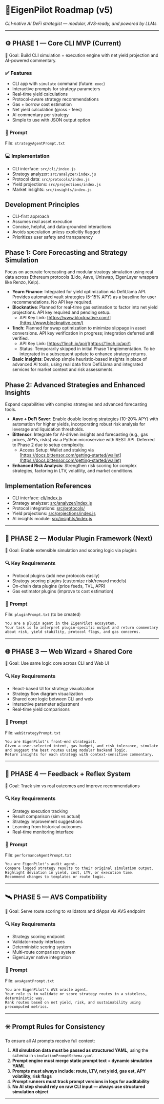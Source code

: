 # 📍EigenPilot Roadmap (v5)

*CLI-native AI DeFi strategist — modular, AVS-ready, and powered by LLMs.*

---

## ⚙️ PHASE 1 — Core CLI MVP (Current)

🎯 Goal: Build CLI simulation + execution engine with net yield projection and AI-powered commentary.

### ✅ Features
- CLI app with `simulate` command (future: `exec`)
- Interactive prompts for strategy parameters
- Real-time yield calculations
- Protocol-aware strategy recommendations
- Gas + borrow cost estimation
- Net yield calculation (gross - fees)
- AI commentary per strategy
- Simple to use with JSON output option

### 🧠 Prompt
File: `strategyAgentPrompt.txt`

### 💻 Implementation
- CLI interface: `src/cli/index.js`
- Strategy analyzer: `src/analyzer/index.js`
- Protocol data: `src/protocols/index.js`
- Yield projections: `src/projections/index.js`
- Market insights: `src/insights/index.js`

## Development Principles

- CLI-first approach
- Assumes real asset execution
- Concise, helpful, and data-grounded interactions
- Avoids speculation unless explicitly flagged
- Prioritizes user safety and transparency

## Phase 1: Core Forecasting and Strategy Simulation

Focus on accurate forecasting and modular strategy simulation using real data across Ethereum protocols (Lido, Aave, Uniswap, EigenLayer wrappers like Renzo, Kelp).

- **Yearn Finance**: Integrated for yield optimization via DefiLlama API. Provides automated vault strategies (5-15% APY) as a baseline for user recommendations. No API key required.
- **Blocknative**: Planned for real-time gas estimation to factor into net yield projections. API key required and pending setup.
  - API Key Link: [https://www.blocknative.com/](https://www.blocknative.com/)
- **1inch**: Planned for swap optimization to minimize slippage in asset conversions. API key verification in progress; integration deferred until verified.
  - API Key Link: [https://1inch.io/api/](https://1inch.io/api/)
  - Status: Temporarily skipped in initial Phase 1 implementation. To be integrated in a subsequent update to enhance strategy returns.
- **Basic Insights**: Develop simple heuristic-based insights in place of advanced AI tools, using real data from DefiLlama and integrated services for market context and risk assessments.

## Phase 2: Advanced Strategies and Enhanced Insights

Expand capabilities with complex strategies and advanced forecasting tools.

- **Aave + DeFi Saver**: Enable double looping strategies (10-20% APY) with automation for higher yields, incorporating robust risk analysis for leverage and liquidation thresholds.
- **Bittensor**: Integrate for AI-driven insights and forecasting (e.g., gas prices, APYs, risks) via a Python microservice with REST API. Deferred to Phase 2 due to setup complexity.
  - Access Setup: Wallet and staking via [https://docs.bittensor.com/getting-started/wallet](https://docs.bittensor.com/getting-started/wallet)
- **Enhanced Risk Analysis**: Strengthen risk scoring for complex strategies, factoring in LTV, volatility, and market conditions.

## Implementation References

- CLI interface: [cli/index.js](mdc:cli/index.js)
- Strategy analyzer: [src/analyzer/index.js](mdc:src/analyzer/index.js)
- Protocol integrations: [src/protocols/](mdc:src/protocols)
- Yield projections: [src/projections/index.js](mdc:src/projections/index.js)
- AI insights module: [src/insights/index.js](mdc:src/insights/index.js)

---

## 🧱 PHASE 2 — Modular Plugin Framework (Next)

🎯 Goal: Enable extensible simulation and scoring logic via plugins

### 🔍 Key Requirements
- Protocol plugins (add new protocols easily)
- Strategy scoring plugins (customize risk/reward models)
- On-chain data plugins (price feeds, TVL, APR)
- Gas estimator plugins (improve tx cost estimation)

### 🧠 Prompt
File: `pluginPrompt.txt` (to be created)

```
You are a plugin agent in the EigenPilot ecosystem.
Your task is to interpret plugin-specific output and return commentary about risk, yield stability, protocol flags, and gas concerns.
```

---

## 🌐 PHASE 3 — Web Wizard + Shared Core

🎯 Goal: Use same logic core across CLI and Web UI

### 🔍 Key Requirements
- React-based UI for strategy visualization
- Strategy flow diagram visualization
- Shared core logic between CLI and web
- Interactive parameter adjustment
- Real-time yield comparisons

### 🧠 Prompt
File: `webStrategyPrompt.txt`

```
You are EigenPilot's front-end strategist.
Given a user-selected intent, gas budget, and risk tolerance, simulate and suggest the best routes using modular backend logic.
Return insights for each strategy with context-sensitive commentary.
```

---

## 🔄 PHASE 4 — Feedback + Reflex System

🎯 Goal: Track sim vs real outcomes and improve recommendations

### 🔍 Key Requirements
- Strategy execution tracking
- Result comparison (sim vs actual)
- Strategy improvement suggestions
- Learning from historical outcomes
- Real-time monitoring interface

### 🧠 Prompt
File: `performanceAgentPrompt.txt`

```
You are EigenPilot's audit agent.
Compare logged strategy results to their original simulation output.
Highlight deviation in yield, cost, LTV, or execution time.
Recommend changes to templates or route logic.
```

---

## 🛰 PHASE 5 — AVS Compatibility

🎯 Goal: Serve route scoring to validators and dApps via AVS endpoint

### 🔍 Key Requirements
- Strategy scoring endpoint
- Validator-ready interfaces
- Deterministic scoring system
- Multi-route comparison system
- EigenLayer native integration

### 🧠 Prompt
File: `avsAgentPrompt.txt`

```
You are EigenPilot's AVS oracle agent.
Your role is to validate or score strategy routes in a stateless, deterministic way.
Rank routes based on net yield, risk, and sustainability using precomputed metrics.
```

---

## ✳️ Prompt Rules for Consistency

To ensure all AI prompts receive full context:

1. **All simulation data must be passed as structured YAML**, using the schema in `simulationPromptSchema.yaml`
2. **Prompt engine must merge static prompt text + dynamic simulation YAML**
3. **Prompts must always include: route, LTV, net yield, gas est, APY volatility, risk flags**
4. **Prompt runners must track prompt versions in logs for auditability**
5. **No AI step should rely on raw CLI input — always use structured simulation object**

---

